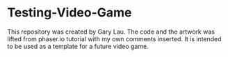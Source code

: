 # Testing-Video-Game

This repository was created by Gary Lau. The code and the artwork was lifted from phaser.io tutorial with my own comments inserted. It is intended to be used as a template for a future video game. 
